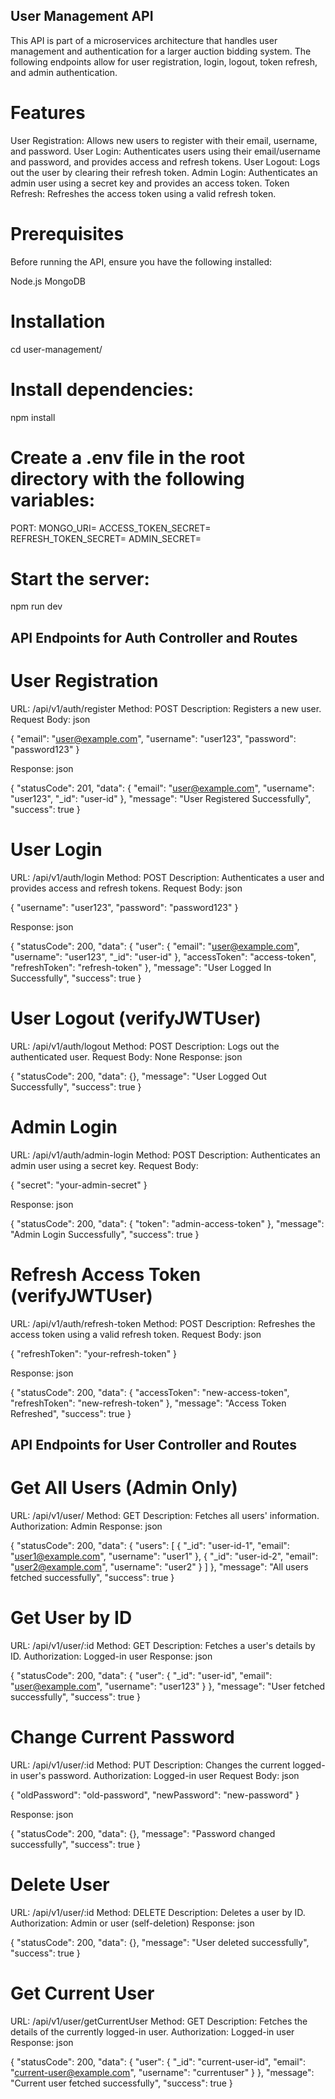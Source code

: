 ## User Management API
This API is part of a microservices architecture that handles user management and authentication for a larger auction bidding system. The following endpoints allow for user registration, login, logout, token refresh, and admin authentication.

# Features
User Registration: Allows new users to register with their email, username, and password.
User Login: Authenticates users using their email/username and password, and provides access and refresh tokens.
User Logout: Logs out the user by clearing their refresh token.
Admin Login: Authenticates an admin user using a secret key and provides an access token.
Token Refresh: Refreshes the access token using a valid refresh token.


# Prerequisites
Before running the API, ensure you have the following installed:

Node.js
MongoDB


# Installation

cd user-management/

# Install dependencies:
npm install


# Create a .env file in the root directory with the following variables:

PORT:<your-port>
MONGO_URI=<your-mongodb-uri>
ACCESS_TOKEN_SECRET=<your-access-token-secret>
REFRESH_TOKEN_SECRET=<your-refresh-token-secret>
ADMIN_SECRET=<your-admin-secret>


# Start the server:
npm run dev



## API Endpoints for Auth Controller and Routes

# User Registration
URL: /api/v1/auth/register
Method: POST
Description: Registers a new user.
Request Body:
json

{
    "email": "user@example.com",
    "username": "user123",
    "password": "password123"
}


Response:
json

{
    "statusCode": 201,
    "data": {
        "email": "user@example.com",
        "username": "user123",
        "_id": "user-id"
    },
    "message": "User Registered Successfully",
    "success": true
}


# User Login

URL: /api/v1/auth/login
Method: POST
Description: Authenticates a user and provides access and refresh tokens.
Request Body:
json

{
    "username": "user123",
    "password": "password123"
}


Response:
json

{
    "statusCode": 200,
    "data": {
        "user": {
            "email": "user@example.com",
            "username": "user123",
            "_id": "user-id"
        },
        "accessToken": "access-token",
        "refreshToken": "refresh-token"
    },
    "message": "User Logged In Successfully",
    "success": true
}



# User Logout (verifyJWTUser)
URL: /api/v1/auth/logout
Method: POST
Description: Logs out the authenticated user.
Request Body: None
Response:
json

{
    "statusCode": 200,
    "data": {},
    "message": "User Logged Out Successfully",
    "success": true
}


# Admin Login
URL: /api/v1/auth/admin-login
Method: POST
Description: Authenticates an admin user using a secret key.
Request Body:


{
    "secret": "your-admin-secret"
}


Response:
json

{
    "statusCode": 200,
    "data": {
        "token": "admin-access-token"
    },
    "message": "Admin Login Successfully",
    "success": true
}


# Refresh Access Token (verifyJWTUser)
URL: /api/v1/auth/refresh-token
Method: POST
Description: Refreshes the access token using a valid refresh token.
Request Body:
json

{
    "refreshToken": "your-refresh-token"
}

Response:
json

{
    "statusCode": 200,
    "data": {
        "accessToken": "new-access-token",
        "refreshToken": "new-refresh-token"
    },
    "message": "Access Token Refreshed",
    "success": true
}




## API Endpoints for User Controller and Routes

# Get All Users (Admin Only)
URL: /api/v1/user/
Method: GET
Description: Fetches all users' information.
Authorization: Admin
Response:
json


{
    "statusCode": 200,
    "data": {
        "users": [
            {
                "_id": "user-id-1",
                "email": "user1@example.com",
                "username": "user1"
            },
            {
                "_id": "user-id-2",
                "email": "user2@example.com",
                "username": "user2"
            }
        ]
    },
    "message": "All users fetched successfully",
    "success": true
}


# Get User by ID
URL: /api/v1/user/:id
Method: GET
Description: Fetches a user's details by ID.
Authorization: Logged-in user
Response:
json


{
    "statusCode": 200,
    "data": {
        "user": {
            "_id": "user-id",
            "email": "user@example.com",
            "username": "user123"
        }
    },
    "message": "User fetched successfully",
    "success": true
}


# Change Current Password
URL: /api/v1/user/:id
Method: PUT
Description: Changes the current logged-in user's password.
Authorization: Logged-in user
Request Body:
json


{
    "oldPassword": "old-password",
    "newPassword": "new-password"
}

Response:
json

{
    "statusCode": 200,
    "data": {},
    "message": "Password changed successfully",
    "success": true
}


# Delete User
URL: /api/v1/user/:id
Method: DELETE
Description: Deletes a user by ID.
Authorization: Admin or user (self-deletion)
Response:
json

{
    "statusCode": 200,
    "data": {},
    "message": "User deleted successfully",
    "success": true
}


# Get Current User
URL: /api/v1/user/getCurrentUser
Method: GET
Description: Fetches the details of the currently logged-in user.
Authorization: Logged-in user
Response:
json

{
    "statusCode": 200,
    "data": {
        "user": {
            "_id": "current-user-id",
            "email": "current-user@example.com",
            "username": "currentuser"
        }
    },
    "message": "Current user fetched successfully",
    "success": true
}